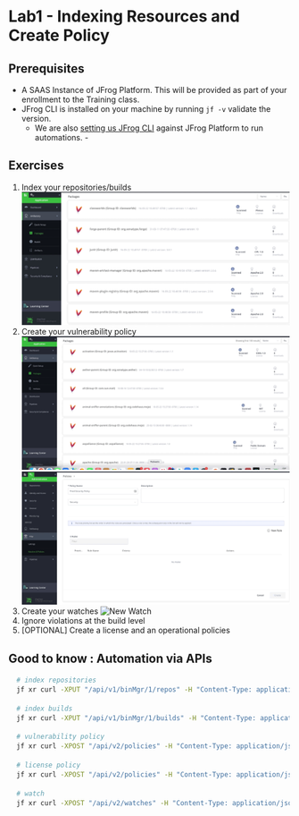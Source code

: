 # Lab1 - Indexing Resources and Create Policy

## Prerequisites

- A SAAS Instance of JFrog Platform. This will be provided as part of your enrollment to the Training class.
- JFrog CLI is installed on your machine by running `jf -v` validate the version. 
  - We are also [setting us JFrog CLI](https://github.com/jfrog/SwampUp2022/tree/main/SUP003-Intro_to_DevSecOps_with_JFrog_Xray/lab-1#setup-jfrog-cli) against JFrog Platform to run automations. -  

## Exercises

1. Index your repositories/builds
  ![Index Repositories](images/1-1.gif)
2. Create your vulnerability policy
  ![Security Policy](images/1-3.gif)
  ![Security Policy Rules](images/1-4.gif)
3. Create your watches
   ![New Watch](images/2-1.gif)
4. Ignore violations at the build level
5. [OPTIONAL] Create a license and an operational policies

## Good to know : Automation via APIs

```bash
  # index repositories
  jf xr curl -XPUT "/api/v1/binMgr/1/repos" -H "Content-Type: application/json" -d "@index-repos.json"  

  # index builds
  jf xr curl -XPUT "/api/v1/binMgr/1/builds" -H "Content-Type: application/json" -d "@index-builds.json"

  # vulnerability policy
  jf xr curl -XPOST "/api/v2/policies" -H "Content-Type: application/json" -d "@prod-sec-policy.json"

  # license policy
  jf xr curl -XPOST "/api/v2/policies" -H "Content-Type: application/json" -d "@prod-lic-policy.json"

  # watch
  jf xr curl -XPOST "/api/v2/watches" -H "Content-Type: application/json" -d "@prod-watch.json"
```
